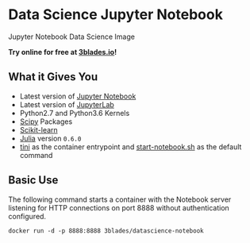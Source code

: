 # Data Science Jupyter Notebook

Jupyter Notebook Data Science Image

**Try online for free at [3blades.io](https://3blades.io/)!**

## What it Gives You

* Latest version of [Jupyter Notebook](http://jupyter.org/)
* Latest version of [JupyterLab](https://github.com/jupyterlab/jupyterlab)
* Python2.7 and Python3.6 Kernels
* [Scipy](https://www.scipy.org/index.html) Packages
* [Scikit-learn](http://scikit-learn.org/stable/)
* [Julia](https://julialang.org/) version `0.6.0`
* [tini](https://github.com/krallin/tini) as the container entrypoint and [start-notebook.sh](./start-notebook.sh) as the default command

## Basic Use

The following command starts a container with the Notebook server listening for HTTP connections on port 8888 without authentication configured.

```
docker run -d -p 8888:8888 3blades/datascience-notebook
```
